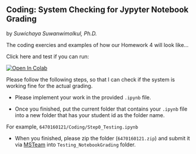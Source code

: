 ## Coding: System Checking for Jypyter Notebook Grading 

by *Suwichaya Suwanwimolkul, Ph.D.*

The coding exercies and examples of how our Homework 4 will look like... 

Click here and test if you can run:

<a target="_blank" href="https://colab.research.google.com/github/GabbySuwichaya/Estimation-Theory-EE523/blob/master/Coding/Step0_Testing.ipynb">
  <img src="https://colab.research.google.com/assets/colab-badge.svg" alt="Open In Colab"/>
</a>

Please follow the following steps, so that I can check if the system is working fine for the actual grading. 

- Please implement your work in the provided `.ipynb` file.  

- Once you finished, put the current folder that contains your `.ipynb` file into a new folder that has  your student id  as the folder name. 

For example,  `6470160121/Coding/Step0_Testing.ipynb`

- When you finished, please zip the folder (`6470160121.zip`) and submit it via [MSTeam](https://teams.microsoft.com/_#/school/FileBrowserTabApp/General?groupId=2d8dd0eb-8fac-4cdb-8dd7-d70a1e9ab3b4&threadId=19:KkkpzATb2QVQXJ7M_IP5WYUzIkOVGtQLC2BX0QROmd01@thread.tacv2&ctx=channel) into `Testing_NotebookGrading` folder.

 